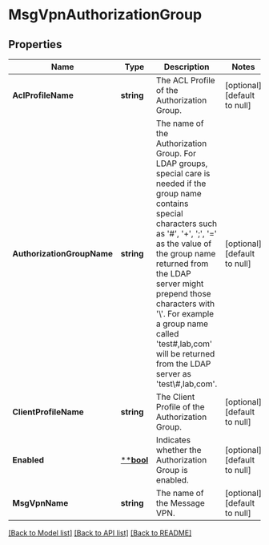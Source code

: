 # MsgVpnAuthorizationGroup

## Properties
Name | Type | Description | Notes
------------ | ------------- | ------------- | -------------
**AclProfileName** | **string** | The ACL Profile of the Authorization Group. | [optional] [default to null]
**AuthorizationGroupName** | **string** | The name of the Authorization Group. For LDAP groups, special care is needed if the group name contains special characters such as &#x27;#&#x27;, &#x27;+&#x27;, &#x27;;&#x27;, &#x27;&#x3D;&#x27; as the value of the group name returned from the LDAP server might prepend those characters with &#x27;\\&#x27;. For example a group name called &#x27;test#,lab,com&#x27; will be returned from the LDAP server as &#x27;test\\#,lab,com&#x27;. | [optional] [default to null]
**ClientProfileName** | **string** | The Client Profile of the Authorization Group. | [optional] [default to null]
**Enabled** | [****bool**](*bool.md) | Indicates whether the Authorization Group is enabled. | [optional] [default to null]
**MsgVpnName** | **string** | The name of the Message VPN. | [optional] [default to null]

[[Back to Model list]](../README.md#documentation-for-models) [[Back to API list]](../README.md#documentation-for-api-endpoints) [[Back to README]](../README.md)

